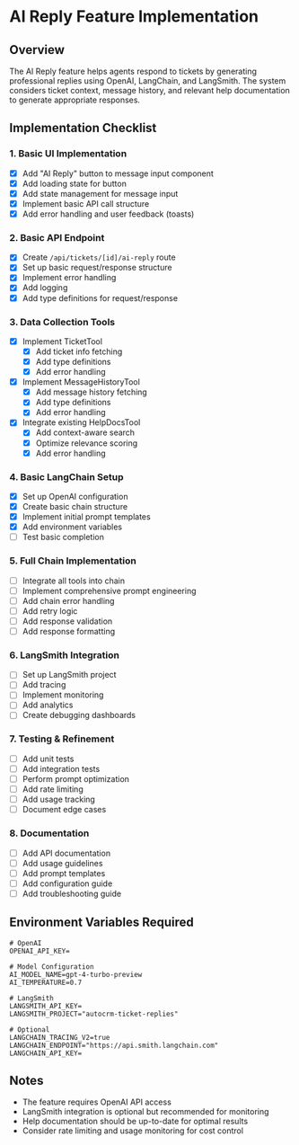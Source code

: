 # AI Reply Feature Implementation

## Overview
The AI Reply feature helps agents respond to tickets by generating professional replies using OpenAI, LangChain, and LangSmith. The system considers ticket context, message history, and relevant help documentation to generate appropriate responses.

## Implementation Checklist

### 1. Basic UI Implementation
- [x] Add "AI Reply" button to message input component
- [x] Add loading state for button
- [x] Add state management for message input
- [x] Implement basic API call structure
- [x] Add error handling and user feedback (toasts)

### 2. Basic API Endpoint
- [x] Create `/api/tickets/[id]/ai-reply` route
- [x] Set up basic request/response structure
- [x] Implement error handling
- [x] Add logging
- [x] Add type definitions for request/response

### 3. Data Collection Tools
- [x] Implement TicketTool
  - [x] Add ticket info fetching
  - [x] Add type definitions
  - [x] Add error handling
- [x] Implement MessageHistoryTool
  - [x] Add message history fetching
  - [x] Add type definitions
  - [x] Add error handling
- [x] Integrate existing HelpDocsTool
  - [x] Add context-aware search
  - [x] Optimize relevance scoring
  - [x] Add error handling

### 4. Basic LangChain Setup
- [x] Set up OpenAI configuration
- [x] Create basic chain structure
- [x] Implement initial prompt templates
- [x] Add environment variables
- [ ] Test basic completion

### 5. Full Chain Implementation
- [ ] Integrate all tools into chain
- [ ] Implement comprehensive prompt engineering
- [ ] Add chain error handling
- [ ] Add retry logic
- [ ] Add response validation
- [ ] Add response formatting

### 6. LangSmith Integration
- [ ] Set up LangSmith project
- [ ] Add tracing
- [ ] Implement monitoring
- [ ] Add analytics
- [ ] Create debugging dashboards

### 7. Testing & Refinement
- [ ] Add unit tests
- [ ] Add integration tests
- [ ] Perform prompt optimization
- [ ] Add rate limiting
- [ ] Add usage tracking
- [ ] Document edge cases

### 8. Documentation
- [ ] Add API documentation
- [ ] Add usage guidelines
- [ ] Add prompt templates
- [ ] Add configuration guide
- [ ] Add troubleshooting guide

## Environment Variables Required
```env
# OpenAI
OPENAI_API_KEY=

# Model Configuration
AI_MODEL_NAME=gpt-4-turbo-preview
AI_TEMPERATURE=0.7

# LangSmith
LANGSMITH_API_KEY=
LANGSMITH_PROJECT="autocrm-ticket-replies"

# Optional
LANGCHAIN_TRACING_V2=true
LANGCHAIN_ENDPOINT="https://api.smith.langchain.com"
LANGCHAIN_API_KEY=
```

## Notes
- The feature requires OpenAI API access
- LangSmith integration is optional but recommended for monitoring
- Help documentation should be up-to-date for optimal results
- Consider rate limiting and usage monitoring for cost control 